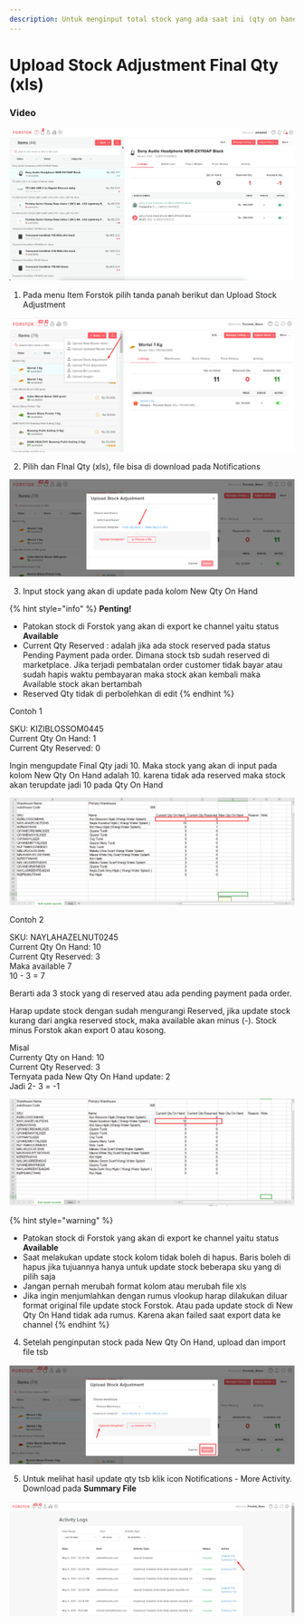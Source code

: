 ```yaml
---
description: Untuk menginput total stock yang ada saat ini (qty on hand)
---
```


# Upload Stock Adjustment Final Qty \(xls\)

### Video

![](../../.gitbook/assets/upload-stock-adjustment-final-qty.gif)

1. Pada menu Item Forstok pilih tanda panah berikut dan Upload Stock Adjustment

![](../../.gitbook/assets/image%20%28316%29.png)

2. Pilih dan FInal Qty \(xls\), file bisa di download pada Notifications

![](../../.gitbook/assets/image%20%28315%29.png)

3. Input stock yang akan di update pada kolom New Qty On Hand 

{% hint style="info" %}
**Penting!**

* Patokan stock di Forstok yang akan di export ke channel yaitu status **Available**
* Current Qty Reserved : adalah jika ada stock reserved pada status Pending Payment pada order. Dimana stock tsb sudah reserved di marketplace. Jika terjadi pembatalan order customer tidak bayar atau sudah hapis waktu pembayaran maka stock akan kembali maka Available stock akan bertambah
* Reserved Qty tidak di perbolehkan di edit
{% endhint %}

Contoh 1  
  
SKU: KIZIBLOSSOM0445  
Current Qty On Hand: 1  
Current Qty Reserved: 0  
  
Ingin mengupdate Final Qty jadi 10. Maka stock yang akan di input pada kolom New Qty On Hand adalah 10. karena tidak ada reserved maka stock akan terupdate jadi 10 pada Qty On Hand

![](../../.gitbook/assets/image%20%28365%29.png)

Contoh 2

SKU: NAYLAHAZELNUT0245  
Current Qty On Hand: 10  
Current Qty Reserved: 3   
Maka available 7  
10 - 3 = 7  
  
Berarti ada 3 stock yang di reserved atau ada pending payment pada order. 

Harap update stock dengan sudah mengurangi Reserved, jika update stock kurang dari angka reserved stock, maka available akan minus \(-\). Stock minus Forstok akan export 0 atau kosong.  
  
Misal   
Currenty Qty on Hand: 10  
Current Qty Reserved: 3  
Ternyata pada New Qty On Hand update: 2  
Jadi 2- 3 = -1   


![](../../.gitbook/assets/image%20%28366%29.png)

{% hint style="warning" %}
* Patokan stock di Forstok yang akan di export ke channel yaitu status **Available**
* Saat melakukan update stock kolom tidak boleh di hapus. Baris boleh di hapus jika tujuannya hanya untuk update stock beberapa sku yang di pilih saja
* Jangan pernah merubah format kolom atau merubah file xls
* Jika ingin menjumlahkan dengan rumus vlookup harap dilakukan diluar format original file update stock Forstok. Atau pada update stock di New Qty On Hand tidak ada rumus. Karena akan failed saat export data ke channel
{% endhint %}

4. Setelah penginputan stock pada New Qty On Hand, upload dan import file tsb

![](../../.gitbook/assets/image%20%28321%29.png)

5.  Untuk melihat hasil update qty tsb klik icon Notifications - More Activity. Download pada **Summary File**

![](../../.gitbook/assets/image%20%28318%29.png)





